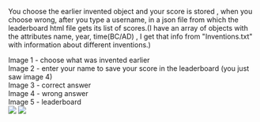 You choose the earlier invented object and your score is stored , when you choose wrong, after you type a username, in a json file from which the leaderboard html file gets its list of scores.(I have an array of objects with the attributes name, year, time(BC/AD) , I get that info from "Inventions.txt" with information about different inventions.)


Image 1 - choose what was invented earlier<br>
Image 2 - enter your name to save your score in the leaderboard (you just saw image 4)<br>
Image 3 - correct answer<br>
Image 4 - wrong answer<br>
Image 5 - leaderboard <br>
<img src="https://i.imgur.com/9PnE7yo.png">
<img src="https://i.imgur.com/CGnvVtV.png">
